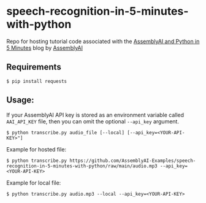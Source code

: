 # speech-recognition-in-5-minutes-with-python

Repo for hosting tutorial code associated with the [AssemblyAI and Python in 5 Minutes](https://www.assemblyai.com/blog/assemblyai-and-python-in-5-minutes/) blog by [AssemblyAI](https://www.assemblyai.com/)


## Requirements

```console
$ pip install requests
```

## Usage:

If your AssemblyAI API key is stored as an environment variable called `AAI_API_KEY` file, then you can omit the optional `--api_key` argument.

```console
$ python transcribe.py audio_file [--local] [--api_key=<YOUR-API-KEY>"]
```

Example for hosted file:

```console
$ python transcribe.py https://github.com/AssemblyAI-Examples/speech-recognition-in-5-minutes-with-python/raw/main/audio.mp3 --api_key=<YOUR-API-KEY>
```

Example for local file:

```console
$ python transcribe.py audio.mp3 --local --api_key=<YOUR-API-KEY>
```
